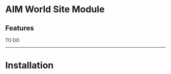 AIM World Site Module
===========

Features
--------

TO DO 




-----------------

Installation
=============
